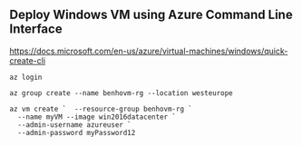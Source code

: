 
## Deploy Windows VM using Azure Command Line Interface

https://docs.microsoft.com/en-us/azure/virtual-machines/windows/quick-create-cli

```
az login

az group create --name benhovm-rg --location westeurope

az vm create `  --resource-group benhovm-rg `  
  --name myVM --image win2016datacenter `  
  --admin-username azureuser `  
  --admin-password myPassword12

```

